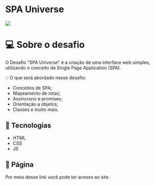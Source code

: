 <h1>SPA Universe</h1>

<img src="https://github.com/frank-cardoso/SPA-Universe/assets/114771200/2b7364dc-4a4a-4975-b53c-c1a1a4b3a6cd">


# 💻 Sobre o desafio

O Desafio "SPA Universe" é a criação de uma interface web simples, utilizando o conceito de Single Page Application (SPA).

<aside>
💡 O que será abordado nesse desafio:

- Conceitos de SPA;
- Mapeamento de rotas;
- Assíncrono e promises;
- Orientação a objetos;
- Classes e muito mais.

<h2>🚀 Tecnologias</h2>
<ul>
  <li>HTML</li>
  <li>CSS</li>
  <li>JS</li>
</ul>

<h2>🔗 Página</h2>
<p>Por meio desse link você pode ter acesso ao site.</p>
<a href="https://spa-universe-ten-rho.vercel.app/>Página</a>

</aside>
